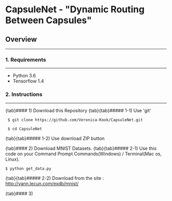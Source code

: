# CapsuleNet - "Dynamic Routing Between Capsules"

## Overview
---

### 1. Requirements
---
* Python 3.6
* Tensorflow 1.4

### 2. Instructions
---
{tab}#### 1) Download this Repository
{tab}{tab}##### 1-1) Use 'git'
~~~
 $ git clone https://github.com/Veronica-Kook/CapsuleNet.git

 $ cd CapsuleNet
~~~
{tab}{tab}##### 1-2) Use download ZIP button

{tab}#### 2) Download MNIST Datasets.
{tab}{tab}##### 2-1) Use this code on your Command Prompt Commands(Windows) / Terminal(Mac os, Linux).
~~~
$ python get_data.py
~~~
{tab}{tab}##### 2-2) Download from the site : http://yann.lecun.com/exdb/mnist/

{tab}#### 3)
